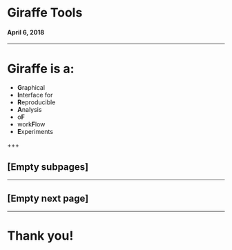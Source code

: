 # Giraffe Tools
#### April 6, 2018
---

# Giraffe is a:

* **G**raphical 
* **I**nterface for 
* **R**eproducible 
* **A**nalysis 
* o**F** 
* work**F**low 
* **E**xperiments

+++

## [Empty subpages]


---

## [Empty next page]

---

# Thank you!
